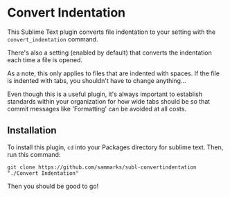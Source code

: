 # Convert Indentation

This Sublime Text plugin converts file indentation to your setting
with the `convert_indentation` command.

There's also a setting (enabled by default) that converts the indentation
each time a file is opened.

As a note, this only applies to files that are indented with spaces. If
the file is indented with tabs, you shouldn't have to change anything...

Even though this is a useful plugin, it's always important to establish
standards within your organization for how wide tabs should be so that
commit messages like 'Formatting' can be avoided at all costs.

## Installation

To install this plugin, `cd` into your Packages directory for sublime text.
Then, run this command:

    git clone https://github.com/sammarks/subl-convertindentation "./Convert Indentation"

Then you should be good to go!
